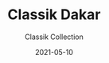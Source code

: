 ---
image_primary: "img/dakar_collection_classik_finium_4-410x410.jpg"
image_secondary: "img/dakar_collection_classik_finium-1000x400.jpg"
subtitle: "Classik Collection"
description: "The%20Classik%20collection%20evokes%20an%20architectural%20style%20reminiscent%20of%20a%20stackstone%20assembly.%20It%20imbues%20rich%20warmth%20for%20a%20unique%20touch%20in%20a%20contemporary%20space.%20Composed%20of%20a%20multitude%20of%20smooth%2C%20straight%20slats%20in%20varying%20sizes%2C%20Classik%20decorative%20walls%20add%20depth%20and%20bulk%20to%20your%20d%E9cor.%0AThe%20collection%20comes%20in%20a%20range%20of%20timeless%20hues."
tags: 
  - "Wall Panels"
title: "Classik Dakar"
designer: "Finium"
href: "https://finium.ca/en/decorative-walls/dakar/"
category: "Wall Panels"
manufacturer: "Finium"
slug: "/manufacturers/finium/wall-panels/finium-classik-dakar"
date: "2021-05-10"
---